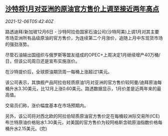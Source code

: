 <!--1638770462000-->
[沙特将1月对亚洲的原油官方售价上调至接近两年高点](https://cn.reuters.com/article/sa-jan-asia-oil-1206-idCNKBS2IL0BZ)
------

<div><i>2021-12-06T05:42:40Z</i></div><p>路透迪拜/新加坡12月6日 - 沙特阿拉伯国家石油公司(沙特阿美)上调1月对其主要市场亚洲所有品级原油的官方售价，为连续第二个月涨价，追随上月中东现货市场的强劲涨势。</p><p>尽管石油输出国组织与俄罗斯等盟友组成的OPEC+上周决定1月继续增产40万桶/日，但该公司周日还是宣布实施涨价。</p><p>在沙特提价后，全球原油期货周一每桶上涨超过1美元。</p><p>该公司表示，其旗舰产品阿拉伯轻质原油1月对亚洲的官方售价较阿曼/迪拜原油每桶升水3.30美元，比12月上涨0.60美元。路透数据显示，1月价差是近两年来的最高值。</p><p>交易员们称，涨价幅度基本在市场预期内。</p><p>另外，该公司将对西北欧的阿拉伯轻质原油官方售价定在每桶较洲际交易所(ICE)布兰特原油价格贴水1.30美元，对美国的官方售价为较阿格斯含硫原油指数价格每桶升水2.15美元。(完)</p>
